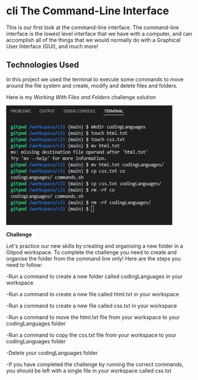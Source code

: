 # cli The Command-Line Interface

This is our first look at the command-line interface. The command-line interface is the lowest level interface that we have with a computer, and can accomplish all of the things that we would normally do with a Graphical User Interface (GUI), and much more!

## Technologies Used

In this project we used the terminal to execute some commands to move around the file system and create, modify and delete files and folders.

Here is my *Working With Files and Folders* challenge solution

<img src="https://raw.githubusercontent.com/annagabain/cli/main/Working%20With%20Files%20and%20Folders%20Challenge.png">


**Challenge**

Let's practice our new skills by creating and organising a new folder in a Gitpod workspace. To complete the challenge you need to create and organise the folder from the command line only! Here are the steps you need to follow:

-Run a command to create a new folder called codingLanguages in your workspace

-Run a command to create a new file called html.txt in your workspace

-Run a command to create a new file called css.txt in your workspace

-Run a command to move the html.txt file from your workspace to your codingLanguages folder

-Run a command to copy the css.txt file from your workspace to your codingLanguages folder

-Delete your codingLanguages folder

-If you have completed the challenge by running the correct commands, you should be left with a single file in your workspace called css.txt


